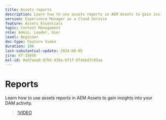 ```yaml
---
title: Assets reports
description: Learn how to use assets reports in AEM Assets to gain insights into your DAM activity.
version: Experience Manager as a Cloud Service
feature: Assets Essentials
topic: Content Management
role: Admin, Leader, User
level: Beginner
doc-type: Feature Video
duration: 196
last-substantial-update: 2024-08-05
jira: KT-15656
exl-id: 0ed7aea8-67b6-438a-bf1f-0f4ebd7c95aa
---
```

# Reports

Learn how to use assets reports in AEM Assets to gain insights into your DAM activity.

>[!VIDEO](https://video.tv.adobe.com/v/3432496/?learn=on)
